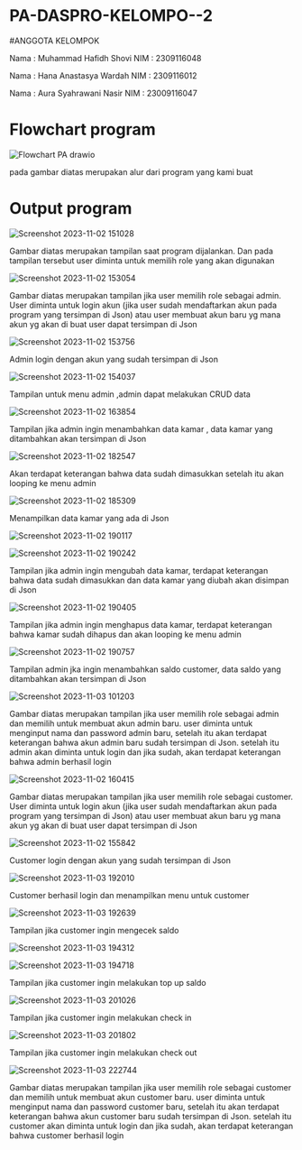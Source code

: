 # PA-DASPRO-KELOMPO--2
#ANGGOTA KELOMPOK

Nama : Muhammad Hafidh Shovi
NIM : 2309116048

Nama : Hana Anastasya Wardah
NIM : 2309116012

Nama : Aura Syahrawani Nasir
NIM : 23009116047

# Flowchart program

![Flowchart PA drawio](https://github.com/Praktikum-Akhir-Kelompok-2/PA-DASPRO-KELOMPO--2/assets/144792158/6e3d0edc-4932-464f-a791-b50d3e4f1b5b)


pada gambar diatas merupakan alur dari program yang kami buat

# Output program 
![Screenshot 2023-11-02 151028](https://github.com/Praktikum-Akhir-Kelompok-2/PA-DASPRO-KELOMPO--2/assets/144807237/ac349125-9518-4f3b-bce7-83badd39b77c)

Gambar diatas merupakan tampilan saat program dijalankan. Dan pada tampilan tersebut user diminta untuk memilih role yang akan digunakan 

![Screenshot 2023-11-02 153054](https://github.com/Praktikum-Akhir-Kelompok-2/PA-DASPRO-KELOMPO--2/assets/144807237/f52067ef-7c1a-496b-ace1-653c3f695240)

Gambar diatas merupakan tampilan jika user memilih role sebagai admin. User diminta untuk login akun (jika user sudah mendaftarkan akun pada program yang tersimpan di Json) atau user membuat akun baru yg mana akun yg akan di buat user dapat tersimpan di Json

![Screenshot 2023-11-02 153756](https://github.com/Praktikum-Akhir-Kelompok-2/PA-DASPRO-KELOMPO--2/assets/144807237/4fb71647-b095-4b5d-a5e9-10572a44edb5)

Admin login dengan akun yang sudah tersimpan di Json 

![Screenshot 2023-11-02 154037](https://github.com/Praktikum-Akhir-Kelompok-2/PA-DASPRO-KELOMPO--2/assets/144807237/d9f84edc-7aed-4f09-856e-a02b73926808)

Tampilan untuk menu admin ,admin dapat melakukan CRUD data 

![Screenshot 2023-11-02 163854](https://github.com/Praktikum-Akhir-Kelompok-2/PA-DASPRO-KELOMPO--2/assets/144807237/821161e1-81aa-4d48-ad8b-1e4be399eadb)

Tampilan jika admin ingin menambahkan data kamar , data kamar yang ditambahkan akan tersimpan di Json

![Screenshot 2023-11-02 182547](https://github.com/Praktikum-Akhir-Kelompok-2/PA-DASPRO-KELOMPO--2/assets/144807237/b340162c-7087-4338-bd07-8b6a2f63137e)

Akan terdapat keterangan bahwa data sudah dimasukkan setelah itu akan looping ke menu admin

![Screenshot 2023-11-02 185309](https://github.com/Praktikum-Akhir-Kelompok-2/PA-DASPRO-KELOMPO--2/assets/144807237/636395df-738a-4a82-b4fe-8fce431cbbae)

Menampilkan data kamar yang ada di Json 

![Screenshot 2023-11-02 190117](https://github.com/Praktikum-Akhir-Kelompok-2/PA-DASPRO-KELOMPO--2/assets/144807237/751a57b4-2ebe-4349-9f00-0e03595d9b88)

![Screenshot 2023-11-02 190242](https://github.com/Praktikum-Akhir-Kelompok-2/PA-DASPRO-KELOMPO--2/assets/144807237/3bc40b83-4c19-4fb8-b6ef-24adc87c9ca7)

Tampilan jika admin ingin mengubah data kamar, terdapat keterangan bahwa data sudah dimasukkan dan data kamar yang diubah akan disimpan di Json

![Screenshot 2023-11-02 190405](https://github.com/Praktikum-Akhir-Kelompok-2/PA-DASPRO-KELOMPO--2/assets/144807237/e02e12dd-a1af-458b-a365-6066b7e49e60)

Tampilan jika admin ingin menghapus data kamar, terdapat keterangan bahwa kamar sudah dihapus dan akan looping ke menu admin

![Screenshot 2023-11-02 190757](https://github.com/Praktikum-Akhir-Kelompok-2/PA-DASPRO-KELOMPO--2/assets/144807237/52f4e79f-de23-4402-ac01-9cf446d597e1)

Tampilan admin jka ingin menambahkan saldo customer, data saldo yang ditambahkan akan tersimpan di Json

![Screenshot 2023-11-03 101203](https://github.com/Praktikum-Akhir-Kelompok-2/PA-DASPRO-KELOMPO--2/assets/144807237/1da6a81e-583a-4c66-95ff-a26b862634c3)

Gambar diatas merupakan tampilan jika user memilih role sebagai admin dan memilih untuk membuat akun admin baru. user diminta untuk menginput nama dan password admin baru, setelah itu akan terdapat keterangan bahwa akun admin baru sudah tersimpan di Json. setelah itu admin akan diminta untuk login dan jika sudah, akan terdapat keterangan bahwa admin berhasil login

![Screenshot 2023-11-02 160415](https://github.com/Praktikum-Akhir-Kelompok-2/PA-DASPRO-KELOMPO--2/assets/144807237/4197ebae-ef07-43a3-bf3c-f3105c4735f6)

Gambar diatas merupakan tampilan jika user memilih role sebagai customer. User diminta untuk login akun (jika user sudah mendaftarkan akun pada program yang tersimpan di Json) atau user membuat akun baru yg mana akun yg akan di buat user dapat tersimpan di Json

![Screenshot 2023-11-02 155842](https://github.com/Praktikum-Akhir-Kelompok-2/PA-DASPRO-KELOMPO--2/assets/144807237/c39abde9-0183-452f-afbf-f65cf290b625)

Customer login dengan akun yang sudah tersimpan di Json 

![Screenshot 2023-11-03 192010](https://github.com/Praktikum-Akhir-Kelompok-2/PA-DASPRO-KELOMPO--2/assets/144807237/86acb46f-1998-431e-9268-02dc897e6e3e)

Customer berhasil login dan menampilkan menu untuk customer

![Screenshot 2023-11-03 192639](https://github.com/Praktikum-Akhir-Kelompok-2/PA-DASPRO-KELOMPO--2/assets/144807237/dfcad8aa-3454-49aa-9571-7ad596a34a69)

Tampilan jika customer ingin mengecek saldo

![Screenshot 2023-11-03 194312](https://github.com/Praktikum-Akhir-Kelompok-2/PA-DASPRO-KELOMPO--2/assets/144807237/b1659890-6569-40b8-ab69-0f35f46df4d5)

![Screenshot 2023-11-03 194718](https://github.com/Praktikum-Akhir-Kelompok-2/PA-DASPRO-KELOMPO--2/assets/144807237/75672bd8-5554-4d02-ac89-0b151db4f8d3)

Tampilan jika customer ingin melakukan top up saldo

![Screenshot 2023-11-03 201026](https://github.com/Praktikum-Akhir-Kelompok-2/PA-DASPRO-KELOMPO--2/assets/144807237/3a7d1f92-c18f-4321-acf8-b9b3a1c9a1d2)

Tampilan jika customer ingin melakukan check in

![Screenshot 2023-11-03 201802](https://github.com/Praktikum-Akhir-Kelompok-2/PA-DASPRO-KELOMPO--2/assets/144807237/676a0ddb-209d-4398-8981-48fb2ccd4781)

Tampilan jika customer ingin melakukan check out

![Screenshot 2023-11-03 222744](https://github.com/Praktikum-Akhir-Kelompok-2/PA-DASPRO-KELOMPO--2/assets/144807237/3cff767e-d0a9-4700-9d6e-47394260b8e4)

Gambar diatas merupakan tampilan jika user memilih role sebagai customer dan memilih untuk membuat akun customer baru. user diminta untuk menginput nama dan password customer baru, setelah itu akan terdapat keterangan bahwa akun customer baru sudah tersimpan di Json. setelah itu customer akan diminta untuk login dan jika sudah, akan terdapat keterangan bahwa customer berhasil login
